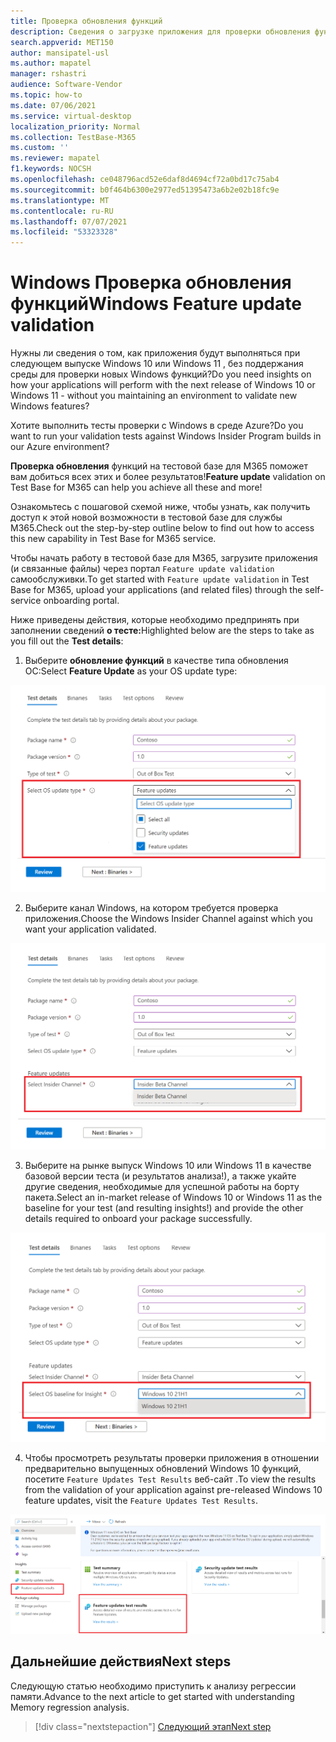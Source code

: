 ```yaml
---
title: Проверка обновления функций
description: Сведения о загрузке приложения для проверки обновления функций
search.appverid: MET150
author: mansipatel-usl
ms.author: mapatel
manager: rshastri
audience: Software-Vendor
ms.topic: how-to
ms.date: 07/06/2021
ms.service: virtual-desktop
localization_priority: Normal
ms.collection: TestBase-M365
ms.custom: ''
ms.reviewer: mapatel
f1.keywords: NOCSH
ms.openlocfilehash: ce048796acd52e6daf8d4694cf72a0bd17c75ab4
ms.sourcegitcommit: b0f464b6300e2977ed51395473a6b2e02b18fc9e
ms.translationtype: MT
ms.contentlocale: ru-RU
ms.lasthandoff: 07/07/2021
ms.locfileid: "53323328"
---
```

# <a name="windows-feature-update-validation"></a><span data-ttu-id="e43ce-103">Windows Проверка обновления функций</span><span class="sxs-lookup"><span data-stu-id="e43ce-103">Windows Feature update validation</span></span>

<span data-ttu-id="e43ce-104">Нужны ли сведения о том, как приложения будут выполняться при следующем выпуске Windows 10 или Windows 11 , без поддержания среды для проверки новых Windows функций?</span><span class="sxs-lookup"><span data-stu-id="e43ce-104">Do you need insights on how your applications will perform with the next release of Windows 10 or Windows 11 - without you maintaining an environment to validate new Windows features?</span></span> 

<span data-ttu-id="e43ce-105">Хотите выполнить тесты проверки с Windows в среде Azure?</span><span class="sxs-lookup"><span data-stu-id="e43ce-105">Do you want to run your validation tests against Windows Insider Program builds in our Azure environment?</span></span>

<span data-ttu-id="e43ce-106">**Проверка обновления** функций на тестовой базе для M365 поможет вам добиться всех этих и более результатов!</span><span class="sxs-lookup"><span data-stu-id="e43ce-106">**Feature update** validation on Test Base for M365 can help you achieve all these and more!</span></span>

<span data-ttu-id="e43ce-107">Ознакомьтесь с пошаговой схемой ниже, чтобы узнать, как получить доступ к этой новой возможности в тестовой базе для службы M365.</span><span class="sxs-lookup"><span data-stu-id="e43ce-107">Check out the step-by-step outline below to find out how to access this new capability in Test Base for M365 service.</span></span>

<span data-ttu-id="e43ce-108">Чтобы начать работу в тестовой базе для M365, загрузите приложения (и связанные файлы) через портал ```Feature update validation``` самообслуживки.</span><span class="sxs-lookup"><span data-stu-id="e43ce-108">To get started with ```Feature update validation``` in Test Base for M365, upload your applications (and related files) through the self-service onboarding portal.</span></span> 

<span data-ttu-id="e43ce-109">Ниже приведены действия, которые необходимо предпринять при заполнении сведений **о тесте:**</span><span class="sxs-lookup"><span data-stu-id="e43ce-109">Highlighted below are the steps to take as you fill out the **Test details**:</span></span>

1. <span data-ttu-id="e43ce-110">Выберите **обновление функций** в качестве типа обновления ОС:</span><span class="sxs-lookup"><span data-stu-id="e43ce-110">Select **Feature Update** as your OS update type:</span></span>

![Тип ОС проверки обновления функций](Media/Feature-update-validation-01.png)

2. <span data-ttu-id="e43ce-112">Выберите канал Windows, на котором требуется проверка приложения.</span><span class="sxs-lookup"><span data-stu-id="e43ce-112">Choose the Windows Insider Channel against which you want your application validated.</span></span>  

![Проверка обновления функций.](Media/Feature-update-validation-02.png)

3. <span data-ttu-id="e43ce-115">Выберите на рынке выпуск Windows 10 или Windows 11 в качестве базовой версии теста (и результатов анализа!), а также укайте другие сведения, необходимые для успешной работы на борту пакета.</span><span class="sxs-lookup"><span data-stu-id="e43ce-115">Select an in-market release of Windows 10 or Windows 11 as the baseline for your test (and resulting insights!) and provide the other details required to onboard your package successfully.</span></span>

![Проверка обновления функций с выпущенными версиями Windows 10 и Windows 11](Media/Feature-update-validation-03.png)

4. <span data-ttu-id="e43ce-117">Чтобы просмотреть результаты проверки приложения в отношении предварительно выпущенных обновлений Windows 10 функций, посетите ```Feature Updates Test Results``` веб-сайт .</span><span class="sxs-lookup"><span data-stu-id="e43ce-117">To view the results from the validation of your application against pre-released Windows 10 feature updates, visit the ```Feature Updates Test Results```.</span></span>

![Проверка обновления функций позволяет быстро просмотреть результаты](Media/Feature-update-validation-04.png)


## <a name="next-steps"></a><span data-ttu-id="e43ce-119">Дальнейшие действия</span><span class="sxs-lookup"><span data-stu-id="e43ce-119">Next steps</span></span>

<span data-ttu-id="e43ce-120">Следующую статью необходимо приступить к анализу регрессии памяти.</span><span class="sxs-lookup"><span data-stu-id="e43ce-120">Advance to the next article to get started with understanding Memory regression analysis.</span></span>
> [!div class="nextstepaction"]
> [<span data-ttu-id="e43ce-121">Следующий этап</span><span class="sxs-lookup"><span data-stu-id="e43ce-121">Next step</span></span>](memory.md)

<!---
Add button for next page
-->
